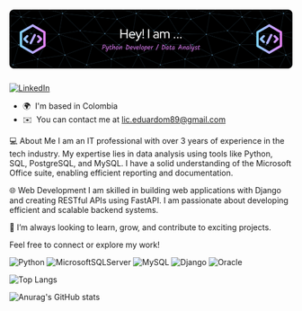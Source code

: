 ![Header](./github-header-image.png)
======================================================================================================================================

[![LinkedIn](https://img.shields.io/badge/linkedin-%230077B5.svg?style=for-the-badge&logo=linkedin&logoColor=white)](https://www.linkedin.com/in/macias-eduardo-84004aa4/)


*   🌍  I'm based in Colombia
*   ✉️  You can contact me at [lic.eduardom89@gmail.com](mailto:lic.eduardom89@gmail.com)

💻 About Me
I am an IT professional with over 3 years of experience in the tech industry. My expertise lies in data analysis using tools like Python, SQL, PostgreSQL, and MySQL. I have a solid understanding of the Microsoft Office suite, enabling efficient reporting and documentation.

🌐 Web Development
I am skilled in building web applications with Django and creating RESTful APIs using FastAPI. I am passionate about developing efficient and scalable backend systems.

🚀 I’m always looking to learn, grow, and contribute to exciting projects.

Feel free to connect or explore my work!
  
![Python](https://img.shields.io/badge/python-3670A0?style=for-the-badge&logo=python&logoColor=ffdd54)
![MicrosoftSQLServer](https://img.shields.io/badge/Microsoft%20SQL%20Server-CC2927?style=for-the-badge&logo=microsoft%20sql%20server&logoColor=white)
![MySQL](https://img.shields.io/badge/mysql-4479A1.svg?style=for-the-badge&logo=mysql&logoColor=white)
![Django](https://img.shields.io/badge/django-%23092E20.svg?style=for-the-badge&logo=django&logoColor=white)
![Oracle](https://img.shields.io/badge/Oracle-F80000?style=for-the-badge&logo=oracle&logoColor=white)

![Top Langs](https://github-readme-stats.vercel.app/api/top-langs/?username=SantinesPY&layout=compact&theme=dark&cache_seconds=60)

![Anurag's GitHub stats](https://github-readme-stats.vercel.app/api?username=SantinesPY&show_icons=true&theme=tokyonight)
